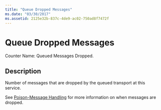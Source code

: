 ```yaml
---
title: "Queue Dropped Messages"
ms.date: "03/30/2017"
ms.assetid: 2125e32b-837c-4de9-ac02-750ad8f7472f
---
```

# Queue Dropped Messages
Counter Name: Queued Messages Dropped.  
  
## Description  
 Number of messages that are dropped by the queued transport at this service.  
  
 See [Poison-Message Handling](http://go.microsoft.com/fwlink/?LinkId=96233) for more information on when messages are dropped.
